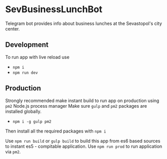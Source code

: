 # SevBusinessLunchBot
Telegram bot provides info about business lunches at the Sevastopol's city center.

## Development
To run app with live reload use
- `npm i`
- `npm run dev`

## Production
Strongly recommended make instant build to run app on production using `pm2` Node.js process manager
Make sure `gulp` and `pm2` packages are installed globally.
  - `npm i -g gulp pm2`
  
Then install all the required packages with `npm i`  
  
Use `npm run build` or `gulp build` to build this app from es6 based sources to instant es5 - compitable application.
Use `npm run prod` to run application via `pm2`.

